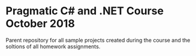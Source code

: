 # Pragmatic C# and .NET Course October 2018

Parent repository for all sample projects created during the course and the soltions of all homework assignments.
